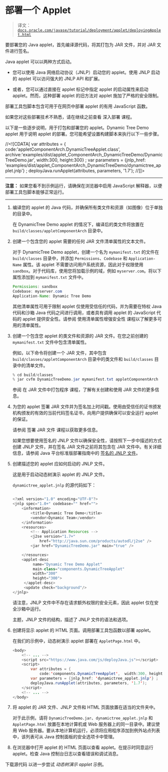 # 部署一个 Applet

> 译文：[`docs.oracle.com/javase/tutorial/deployment/applet/deployingApplet.html`](https://docs.oracle.com/javase/tutorial/deployment/applet/deployingApplet.html)

要部署您的 Java applet，首先编译源代码，将其打包为 JAR 文件，并对 JAR 文件进行签名。

Java applet 可以以两种方式启动。

+   您可以使用 Java 网络启动协议（JNLP）启动您的 applet。使用 JNLP 启动的 applet 可以访问强大的 JNLP API 和扩展。

+   或者，您可以通过直接在 applet 标记中指定 applet 的启动属性来启动 applet。然而，这种部署 applet 的旧方法对 applet 施加了严格的安全限制。

部署工具包脚本包含可用于在网页中部署 applet 的有用 JavaScript 函数。

如果您对这些部署技术不熟悉，请在继续之前查看 深入部署 课程。

以下是一些逐步说明，用于打包和部署您的 applet。Dynamic Tree Demo applet 用于说明 applet 的部署。您可能希望设置构建脚本来执行以下一些步骤。

//&lt;![CDATA[ var attributes = { code:'appletComponentArch.DynamicTreeApplet.class', archive:'examples/dist/applet_ComponentArch_DynamicTreeDemo/DynamicTreeDemo.jar', width:300, height:300} ; var parameters = {jnlp_href: 'examples/dist/applet_ComponentArch_DynamicTreeDemo/dynamictree_applet.jnlp'} ; deployJava.runApplet(attributes, parameters, '1.7'); //]]&gt;

* * *

**注意：** 如果您看不到示例运行，请确保在浏览器中启用 JavaScript 解释器，以便部署工具包脚本能够正常运行。

* * *

1.  编译您的 applet 的 Java 代码，并确保所有类文件和资源（如图像）位于单独的目录中。

    在 DynamicTree Demo applet 的情况下，编译后的类文件将放置在 `build/classes/appletComponentArch` 目录中。

1.  创建一个包含您的 applet 需要的任何 JAR 文件清单属性的文本文件。

    对于 DynamicTree Demo applet，创建一个名为 `mymanifest.txt` 的文件在 `build/classes` 目录中，并添加 `Permissions`、`Codebase` 和 `Application-Name` 属性。该 applet 不需要访问用户系统资源，因此对于权限使用 `sandbox`。对于代码库，使用您将加载示例的域，例如 `myserver.com`。将以下属性添加到 `mymanifest.txt` 文件中。

    ```java
    Permissions: sandbox
    Codebase: myserver.com
    Application-Name: Dynamic Tree Demo

    ```

    其他清单属性可用于限制 applet 仅使用受信任的代码，并为需要在特权 Java 代码和沙箱 Java 代码之间进行调用，或者具有调用 applet 的 JavaScript 代码的 applet 提供安全性。请参阅 使用清单属性增强安全性 课程以了解更多可用的清单属性。

1.  创建一个包含您 applet 的类文件和资源的 JAR 文件。在您之前创建的 `mymanifest.txt` 文件中包含清单属性。

    例如，以下命令将创建一个 JAR 文件，其中包含 `build/classes/appletComponentArch` 目录中的类文件和 `build/classes` 目录中的清单文件。

    ```java
    % cd build/classes
    % jar cvfm DynamicTreeDemo.jar mymanifest.txt appletComponentArch

    ```

    参阅 在 JAR 文件中打包程序 课程，了解有关创建和使用 JAR 文件的更多信息。

1.  为您的 applet 签署 JAR 文件并为签名加上时间戳。使用由受信任的证书颁发机构颁发的有效的当前代码签名证书，向用户提供确保可以安全运行 applet 的保证。

    请参阅 签署 JAR 文件 课程以获取更多信息。

    如果您想要使用签名的 JNLP 文件以确保安全性，请按照下一步中描述的方式创建 JNLP 文件，并在签名 JAR 文件之前将其包含在 JAR 文件中。有关详细信息，请参阅 Java 平台标准版部署指南中的 [签名的 JNLP 文件](https://docs.oracle.com/javase/8/docs/technotes/guides/deploy/signedJNLP.html)。

1.  创建描述您的 applet 应如何启动的 JNLP 文件。

    这是用于启动动态树演示 applet 的 JNLP 文件。

    ``dynamictree_applet.jnlp`` 的源代码如下：

    ```java

    <?xml version="1.0" encoding="UTF-8"?>
    <jnlp spec="1.0+" codebase="" href="">
        <information>
            <title>Dynamic Tree Demo</title>
            <vendor>Dynamic Team</vendor>
        </information>
        <resources>
            <!-- Application Resources -->
            <j2se version="1.7+"
                href="http://java.sun.com/products/autodl/j2se" />
            <jar href="DynamicTreeDemo.jar" main="true" />

        </resources>
        <applet-desc 
             name="Dynamic Tree Demo Applet"
             main-class="components.DynamicTreeApplet"
             width="300"
             height="300">
         </applet-desc>
         <update check="background"/>
    </jnlp>                                   

    ```

    请注意，JNLP 文件中不存在请求额外权限的安全元素，因此 applet 仅在安全沙箱中运行。

    主题，JNLP 文件的结构，描述了 JNLP 文件的语法和选项。

1.  创建将显示 applet 的 HTML 页面。调用部署工具包函数以部署 applet。

    在我们的示例中，动态树演示 applet 部署在 ``AppletPage.html`` 中。

    ```java
    <body>
        <!-- ... -->
        <script src="https://www.java.com/js/deployJava.js"></script>
        <script> 
            var attributes = {
                code:'components.DynamicTreeApplet',  width:300, height:300} ; 
            var parameters = {jnlp_href: 'dynamictree_applet.jnlp'} ; 
            deployJava.runApplet(attributes, parameters, '1.7'); 
        </script>
        <!-- ... -->
    </body>

    ```

1.  将 applet 的 JAR 文件、JNLP 文件和 HTML 页面放置在适当的文件夹中。

    对于此示例，请将 `DynamicTreeDemo.jar`、`dynamictree_applet.jnlp` 和 `AppletPage.html` 放置在本地计算机或 Web 服务器上的同一目录中。建议使用 Web 服务器。要从本地计算机运行，必须将应用程序添加到例外站点列表中，该列表可从 Java 控制面板的安全选项卡中管理。

1.  在浏览器中打开 applet 的 HTML 页面以查看 applet。在提示时同意运行 applet。检查 Java 控制台日志以查看错误和调试消息。

下载源代码 以进一步尝试 *动态树演示 applet* 示例。
